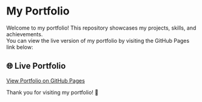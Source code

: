 # My Portfolio

Welcome to my portfolio! This repository showcases my projects, skills, and achievements.  
You can view the live version of my portfolio by visiting the GitHub Pages link below:

## 🌐 Live Portfolio  
[View Portfolio on GitHub Pages](https://danielstevanus88.github.io/portfolio/)



Thank you for visiting my portfolio! 🚀
